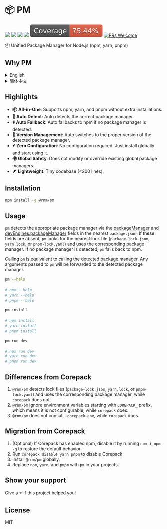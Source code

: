 # 📦 PM

[![](https://img.shields.io/npm/l/@rnm/pm.svg)](https://github.com/rnmjs/pm/blob/main/LICENSE)
[![](https://img.shields.io/npm/v/@rnm/pm.svg)](https://www.npmjs.com/package/@rnm/pm)
[![](https://img.shields.io/npm/dm/@rnm/pm.svg)](https://www.npmjs.com/package/@rnm/pm)
[![](https://packagephobia.com/badge?p=@rnm/pm)](https://packagephobia.com/result?p=@rnm/pm)
[![](https://raw.githubusercontent.com/rnmjs/pm/refs/heads/main/packages/pm/badge/coverage.svg)]()
[![PRs Welcome](https://img.shields.io/badge/PRs-welcome-brightgreen.svg)](https://github.com/rnmjs/pm?tab=readme-ov-file#contributing)

📦 Unified Package Manager for Node.js (npm, yarn, pnpm)

## Why PM

<details>
<summary>English</summary>

Regarding the usage scenarios of package managers like npm, yarn, and pnpm, we can divide them into two categories:

- **Global Scope**: When installing global CLI tools, such as `tsx`, `pm2`, `serve`, etc., it is recommended to use **npm** for installation.
- **Project Scope**: During project development, it is recommended to use the package manager and version required by the project.

The former is easy to achieve because npm is already installed on your system by default with Node.js. You just need to run `npm i -g <package>` to globally install the CLI tool you want.

However, there has never been a good solution for the latter. When developing multiple projects, developers often need to manually switch between package managers and their versions across projects. If the wrong package manager or version is chosen, it can often lead to bugs or even prevent the project from running, which is a mental burden on developers. Corepack is one solution, but it is still not perfect, as it does not automatically enable npm and still requires attention to which package manager the project uses, without automatic detection.

To solve the problem of automatically switching package managers during project development, `@rnm/pm` was created. It allows you to automatically, seamlessly, and with zero configuration use the correct package manager and its version.

In summary: **Use npm for installing global CLI tools, and use `@rnm/pm` for daily project development!**

</details>

<details>
<summary>简体中文</summary>

关于 npm、yarn、pnpm 等包管理器的使用场景，我们可以分为 2 种情况：

- **全局维度**：安装全局 CLI 工具时，例如 `tsx`、`pm2`、`serve` 等，推荐使用 **npm** 来安装它们。
- **项目维度**：开发项目时，则推荐使用项目要求的包管理器和要求的版本来开发。

前者很容易做到，因为 npm 已经默认随着 Node.js 安装在你的系统中，你只需要 `npm i -g <package>` 即可全局安装你想要的 CLI 工具。

然而后者一直没有很好的解决方案，在开发多个项目时，开发者经常需要在项目间反复手动切换包管理器以及包管理器的版本。一旦包管理器和版本选择不对，往往会给项目带来 Bug，甚至运行不起来，这对开发者来说是一个心智负担。Corepack 是解决方案之一，但仍然不够完美，一来不自动启用 npm，二来仍然需要关注项目使用的是哪个包管理，不能自动检测。

为了解决项目开发时手动切换包管理器的痛点，`@rnm/pm` 应运而生。它能让你自动、无缝、零配置地使用正确的包管理器及其版本。

总之，我们推荐：

- **全局 CLI 工具**：继续使用 npm 安装。
- **项目开发**：统一使用 `@rnm/pm`，而非 npm、yarn、pnpm，以享受自动化的便利。

</details>

## Highlights

- **📦 All-in-One**: Supports npm, yarn, and pnpm without extra installations.
- **🎯 Auto Detect**: Auto detects the correct package manager.
- **⬇️ Auto Fallback**: Auto fallbacks to npm if no package manager is detected.
- **🔀 Version Management**: Auto switches to the proper version of the detected package manager.
- **⚡️ Zero Configuration**: No configuration required. Just install globally and start using it.
- **🌍 Global Safety**: Does not modify or override existing global package managers.
- **🪶 Lightweight**: Tiny codebase (<200 lines).

## Installation

```bash
npm install -g @rnm/pm
```

## Usage

`pm` detects the appropriate package manager via the [packageManager](https://nodejs.org/api/packages.html#packagemanager) and [devEngines.packageManager](https://docs.npmjs.com/cli/v11/configuring-npm/package-json#devengines) fields in the nearest `package.json`. If these fields are absent, `pm` looks for the nearest lock file (`package-lock.json`, `yarn.lock`, or `pnpm-lock.yaml`) and uses the corresponding package manager. If no package manager is detected, `pm` falls back to npm.

Calling `pm` is equivalent to calling the detected package manager. Any arguments passed to `pm` will be forwarded to the detected package manager.

```bash
pm --help

# npm --help
# yarn --help
# pnpm --help
```

```bash
pm install

# npm install
# yarn install
# pnpm install
```

```bash
pm run dev

# npm run dev
# yarn run dev
# pnpm run dev
```

## Differences from Corepack

1. `@rnm/pm` detects lock files (`package-lock.json`, `yarn.lock`, or `pnpm-lock.yaml`) and uses the corresponding package manager, while `corepack` does not.
2. `@rnm/pm` ignore environment variables starting with `COREPACK_` prefix, which means it is not configurable, while `corepack` does.
3. `@rnm/pm` does not consult `.corepack.env`, while `corepack` does.

## Migration from Corepack

1. (Optional) If Corepack has enabled npm, disable it by running `npm i npm -g` to restore the default behavior.
2. Run `corepack disable yarn pnpm` to disable Corepack.
3. Install `@rnm/pm` globally.
4. Replace `npm`, `yarn`, and `pnpm` with `pm` in your projects.

## Show your support

Give a ⭐️ if this project helped you!

## License

MIT
